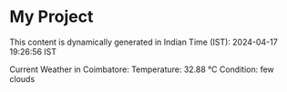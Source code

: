 # My Project

This content is dynamically generated in Indian Time (IST): 2024-04-17 19:26:56 IST


Current Weather in Coimbatore:
Temperature: 32.88 °C
Condition: few clouds
